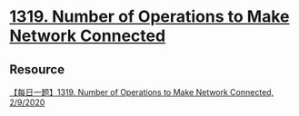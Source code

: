 # [1319. Number of Operations to Make Network Connected](https://leetcode.com/problems/number-of-operations-to-make-network-connected/description/)

## Resource
[【每日一题】1319. Number of Operations to Make Network Connected, 2/9/2020](https://www.youtube.com/watch?v=VJAoxg3B5q0&ab_channel=HuifengGuan)